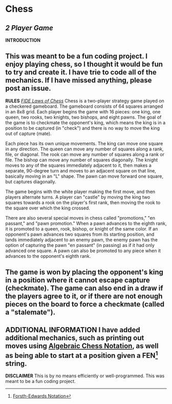 # Chess
*2 Player Game*
---
**INTRODUCTION**

This was meant to be a fun coding project. I enjoy playing chess, so I thought it would be fun to try and create it. I have trie to code all of the mechanics.  If I have missed anything, please post an issue. 
---
**RULES**
*[FIDE Laws of Chess](https://www.fide.com/FIDE/handbook/LawsOfChess.pdf)*
Chess is a two-player strategy game played on a checkered gameboard. The gameboard consists of 64 squares arranged in an 8x8 grid. Each player begins the game with 16 pieces: one king, one queen, two rooks, two knights, two bishops, and eight pawns. The goal of the game is to checkmate the opponent's king, which means the king is in a position to be captured (in "check") and there is no way to move the king out of capture (mate).

Each piece has its own unique movements. The king can move one square in any direction. The queen can move any number of squares along a rank, file, or diagonal. The rook can move any number of squares along a rank or file. The bishop can move any number of squares diagonally. The knight moves to any of the squares immediately adjacent to it, then makes a separate, 90-degree turn and moves to an adjacent square on that line, basically moving in an "L" shape. The pawn can move forward one square, but captures diagonally.

The game begins with the white player making the first move, and then players alternate turns. A player can "castle" by moving the king two squares towards a rook on the player's first rank, then moving the rook to the square over which the king crossed.

There are also several special moves in chess called "promotions," "en passant," and "pawn promotion." When a pawn advances to the eighth rank, it is promoted to a queen, rook, bishop, or knight of the same color. If an opponent's pawn advances two squares from its starting position, and lands immediately adjacent to an enemy pawn, the enemy pawn has the option of capturing the pawn "en passant" (in passing) as if it had only advanced one square. A pawn can also be promoted to any piece when it advances to the opponent's eighth rank.

The game is won by placing the opponent's king in a position where it cannot escape capture (checkmate). The game can also end in a draw if the players agree to it, or if there are not enough pieces on the board to force a checkmate (called a "stalemate").
---
**ADDITIONAL INFORMATION**
I have added additional mechanics, such as printing out moves using [Algebraic Chess Notation](https://en.wikipedia.org/wiki/Algebraic_notation_(chess)), as well as being able to start at a position given a FEN[^1] string. 
---
**DISCLAIMER**
This is by no means efficiently or well-programmed. This was meant to be a fun coding project. 

[^1]: [Forsth-Edwards Notation](https://en.wikipedia.org/wiki/Forsyth%E2%80%93Edwards_Notation)
